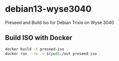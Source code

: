 # debian13-wyse3040
Preseed and Build Iso for Debian Trixie on Wyse 3040

## Build ISO with Docker 

```bash
docker build -t preseed-iso .
docker run --rm -v $(pwd):/out preseed-iso
```
